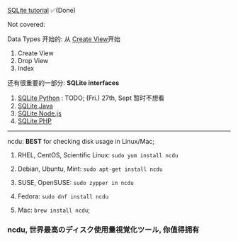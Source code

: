 [SQLite tutorial](https://www.sqlitetutorial.net/) ✅(Done)

Not covered: 

Data Types 开始的: 从 [Create View](https://www.sqlitetutorial.net/sqlite-create-view/)开始

1. Create View
2. Drop View
3. Index

还有很重要的一部分: **SQLite interfaces**
1. [SQLite Python](https://www.sqlitetutorial.net/sqlite-python/) : TODO; (Fri.) 27th, Sept 暂时不想看
2. [SQLite Java](https://www.sqlitetutorial.net/sqlite-java/)
3. [SQLite Node.js](https://www.sqlitetutorial.net/sqlite-nodejs/)
4. [SQLite PHP](https://www.sqlitetutorial.net/sqlite-php/)
---

ncdu: **BEST** for checking disk usage in Linux/Mac;

1. RHEL, CentOS, Scientific Linux: ```sudo yum install ncdu```
2. Debian, Ubuntu, Mint: ```sudo apt-get install ncdu```
3. SUSE, OpenSUSE: ```sudo zypper in ncdu```
4. Fedora: ```sudo dnf install ncdu```

1. Mac: ```brew install ncdu```; 

### ncdu, 世界最高のディスク使用量視覚化ツール, 你值得拥有
